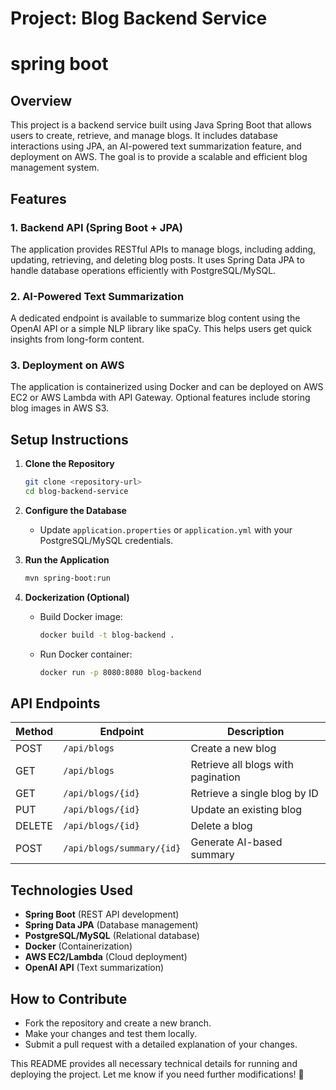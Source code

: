 # Project: Blog Backend Service
# spring boot
## Overview
This project is a backend service built using Java Spring Boot that allows users to create, retrieve, and manage blogs. It includes database interactions using JPA, an AI-powered text summarization feature, and deployment on AWS. The goal is to provide a scalable and efficient blog management system.
  
## Features
### 1. Backend API (Spring Boot + JPA)
The application provides RESTful APIs to manage blogs, including adding, updating, retrieving, and deleting blog posts. It uses Spring Data JPA to handle database operations efficiently with PostgreSQL/MySQL.

### 2. AI-Powered Text Summarization
A dedicated endpoint is available to summarize blog content using the OpenAI API or a simple NLP library like spaCy. This helps users get quick insights from long-form content.

### 3. Deployment on AWS
The application is containerized using Docker and can be deployed on AWS EC2 or AWS Lambda with API Gateway. Optional features include storing blog images in AWS S3.

## Setup Instructions
1. **Clone the Repository**
   ```sh
   git clone <repository-url>
   cd blog-backend-service
   ```
2. **Configure the Database**
   - Update `application.properties` or `application.yml` with your PostgreSQL/MySQL credentials.
   
3. **Run the Application**
   ```sh
   mvn spring-boot:run
   ```

4. **Dockerization (Optional)**
   - Build Docker image:
     ```sh
     docker build -t blog-backend .
     ```
   - Run Docker container:
     ```sh
     docker run -p 8080:8080 blog-backend
     ```

## API Endpoints
| Method | Endpoint | Description |
|--------|---------|-------------|
| POST | `/api/blogs` | Create a new blog |
| GET | `/api/blogs` | Retrieve all blogs with pagination |
| GET | `/api/blogs/{id}` | Retrieve a single blog by ID |
| PUT | `/api/blogs/{id}` | Update an existing blog |
| DELETE | `/api/blogs/{id}` | Delete a blog |
| POST | `/api/blogs/summary/{id}` | Generate AI-based summary |

## Technologies Used
- **Spring Boot** (REST API development)
- **Spring Data JPA** (Database management)
- **PostgreSQL/MySQL** (Relational database)
- **Docker** (Containerization)
- **AWS EC2/Lambda** (Cloud deployment)
- **OpenAI API** (Text summarization)

## How to Contribute
- Fork the repository and create a new branch.
- Make your changes and test them locally.
- Submit a pull request with a detailed explanation of your changes.

This README provides all necessary technical details for running and deploying the project. Let me know if you need further modifications! 🚀

